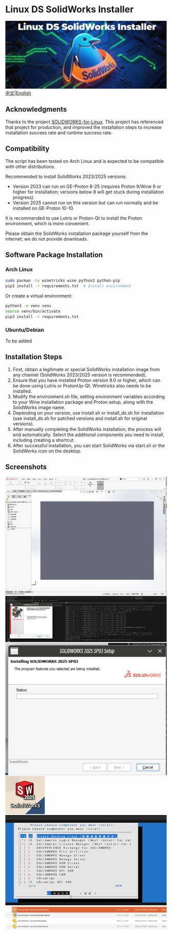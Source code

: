 
# Linux DS SolidWorks Installer
[![Banner](screenshots/banner.png "Linux DS SolidWorks Installer Banner")](https://github.com/xe5700/Linux.DS.Solidworks.Installer/)
 [中文](https://github.com/xe5700/Linux.DS.Solidworks.Installer/README_CN.MD)|[English](https://github.com/xe5700/Linux.DS.Solidworks.Installer/README.MD) 
## Acknowledgments
Thanks to the project [SOLIDWORKS-for-Linux](https://github.com/cryinkfly/SOLIDWORKS-for-Linux). This project has referenced that project for production, and improved the installation steps to increase installation success rate and runtime success rate.

## Compatibility
The script has been tested on Arch Linux and is expected to be compatible with other distributions.

Recommended to install SolidWorks 2023/2025 versions:
- Version 2023 can run on GE-Proton 8-25 (requires Proton 9/Wine 9 or higher for installation; versions below 8 will get stuck during installation progress).
- Version 2025 cannot run on this version but can run normally and be installed on GE-Proton 10-10.

It is recommended to use Lutris or Proton-Qt to install the Proton environment, which is more convenient.

Please obtain the SolidWorks installation package yourself from the internet; we do not provide downloads.

## Software Package Installation

### Arch Linux
```bash
sudo pacman -Sy winetricks wine python3 python-pip
pip3 install -r requirements.txt  # Install environment
```
Or create a virtual environment:
```bash
python3 -m venv venv
source venv/bin/activate
pip3 install -r requirements.txt
```

### Ubuntu/Debian
To be added

## Installation Steps
1. First, obtain a legitimate or special SolidWorks installation image from any channel (SolidWorks 2023/2025 version is recommended).
2. Ensure that you have installed Proton version 9.0 or higher, which can be done using Lutris or ProtonUp-Qt. Winetricks also needs to be installed.
3. Modify the environment.sh file, setting environment variables according to your Wine installation package and Proton setup, along with the SolidWorks image name.
4. Depending on your version, use install.sh or install_ds.sh for installation (use install_ds.sh for patched versions and install.sh for original versions).
5. After manually completing the SolidWorks installation, the process will end automatically. Select the additional components you need to install, including creating a shortcut.
6. After successful installation, you can start SolidWorks via start.sh or the SolidWorks icon on the desktop.


## Screenshots
![Screenshot](screenshots/solidworks_ui_1.jpg "Linux DS SolidWorks Installer")
![Screenshot](screenshots/install.png "Linux DS SolidWorks Installer")
![Screenshot](screenshots/install_progress.png "Linux DS SolidWorks Installer")
![Screenshot](screenshots/desktop-icon.png "Linux DS SolidWorks Installer")
![Screenshot](screenshots/install-extra-cli.png "Linux DS SolidWorks Installer")
![Screenshot](screenshots/files.png "Linux DS SolidWorks Installer")